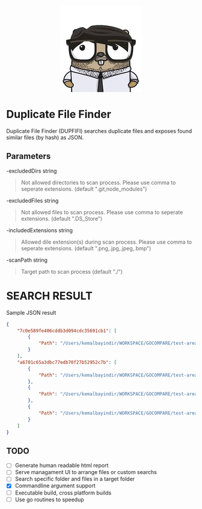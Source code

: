 <div style="text-align:center">

![alt text](https://github.com/kemalbayindir/dupfifi/blob/main/profile.jpeg?raw=true)

</div>

# **Dup**licate **Fi**le **Fi**nder
Duplicate File Finder (DUPFIFI) searches duplicate files and exposes found similar files (by hash) as JSON.



## Parameters

-excludedDirs string
>    Not allowed directories to scan process. Please use comma to seperate extensions. (default ".git,node_modules")

-excludedFiles string
>    Not allowed files to scan process. Please use comma to seperate extensions. (default ".DS_Store")

-includedExtensions string
>    Allowed dile extension(s) during scan process. Please use comma to seperate extensions. (default ".png,.jpg,.jpeg,.bmp")

-scanPath string
>    Target path to scan process (default "./")

# SEARCH RESULT
Sample JSON result
```json
{
    "7c0e589fe406cddb3d094cdc35691cb1": [
        {
            "Path": "/Users/kemalbayindir/WORKSPACE/GOCOMPARE/test-area/f1/f1.1/profile.png"
        }
    ],
    "a6701c65a3dbc77edb70f27b52952c7b": [
        {
            "Path": "/Users/kemalbayindir/WORKSPACE/GOCOMPARE/test-area/f2/f2.2/heap.png"
        },
        {
            "Path": "/Users/kemalbayindir/WORKSPACE/GOCOMPARE/test-area/f2/f2.3/heap.png"
        },
        {
            "Path": "/Users/kemalbayindir/WORKSPACE/GOCOMPARE/test-area/f3/f3.2/heap copy.png"
        }
    ]
}
```

## TODO
- [ ] Generate human readable html report
- [ ] Serve managament UI to arrange files or custom searchs
- [ ] Search specific folder and files in a target folder
- [x] Commandline argument support
- [ ] Executable build, cross platform builds
- [ ] Use go routines to speedup
